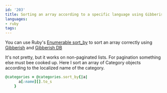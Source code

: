 ```yaml
---
id: '203'
title: Sorting an array according to a specific language using Gibberish.
languages:
- ruby
tags:
---
```

You can use Ruby's [Enumerable sort\_by](http://www.ruby-doc.org/core/classes/Enumerable.html#M001136) to sort an array correctly using [Gibberish](http://errtheblog.com/posts/55-ya-talkin-gibberish) and [Gibberish DB](http://github.com/caring/gibberish_db/tree/master)

It's not pretty, but it works on non-paginated lists. For pagination something else must bee cooked up. Here I sort an array of Category objects according to the localized name of the category.


```ruby
@categories = @categories.sort_by{|a| 
      a[:name][].to_s
    }
```
    

